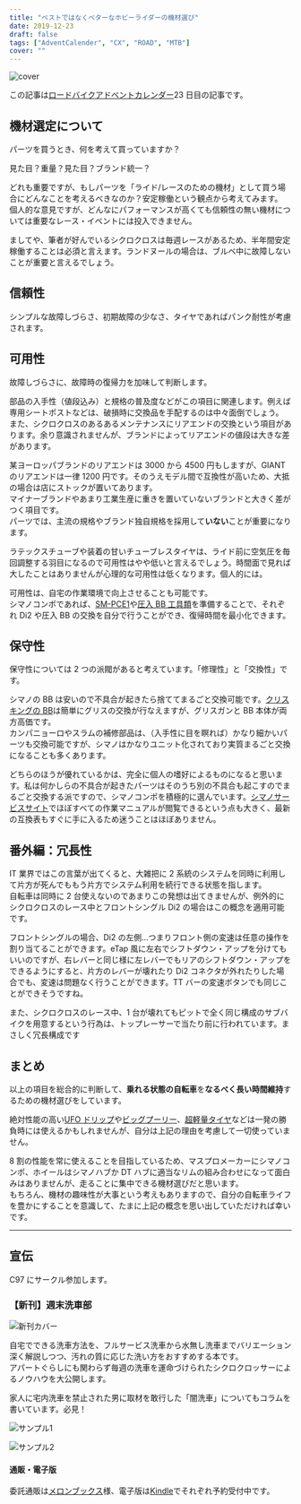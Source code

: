```yaml
---
title: "ベストではなくベターなホビーライダーの機材選び"
date: 2019-12-23
draft: false
tags: ["AdventCalender", "CX", "ROAD", "MTB"]
cover: ""
---
```


![cover](./DSC_7066.JPG)

この記事は[ロードバイクアドベントカレンダー](https://adventar.org/calendars/4172)23 日目の記事です。

## 機材選定について

パーツを買うとき、何を考えて買っていますか？

見た目？重量？見た目？ブランド統一？

どれも重要ですが、もしパーツを「ライド/レースのための機材」として買う場合にどんなことを考えるべきなのか？安定稼働という観点から考えてみます。  
個人的な意見ですが、どんなにパフォーマンスが高くても信頼性の無い機材については重要なレース・イベントには投入できません。

ましてや、筆者が好んでいるシクロクロスは毎週レースがあるため、半年間安定稼働することは必須と言えます。ランドヌールの場合は、ブルベ中に故障しないことが重要と言えるでしょう。

## 信頼性

シンプルな故障しづらさ、初期故障の少なさ、タイヤであればパンク耐性が考慮されます。

## 可用性

故障しづらさに、故障時の復帰力を加味して判断します。

部品の入手性（値段込み）と規格の普及度などがこの項目に関連します。例えば専用シートポストなどは、破損時に交換品を手配するのは中々面倒でしょう。  
また、シクロクロスのあるあるメンテナンスにリアエンドの交換という項目があります。余り意識されませんが、ブランドによってリアエンドの値段は大きな差があります。

某ヨーロッパブランドのリアエンドは 3000 から 4500 円もしますが、GIANT のリアエンドは一律 1200 円です。そのうえモデル間で互換性が高いため、大抵の場合は店にストックが置いてあります。  
マイナーブランドやあまり工業生産に重きを置いていないブランドと大きく差がつく項目です。  
パーツでは、主流の規格やブランド独自規格を採用して**いない**ことが重要になります。

ラテックスチューブや装着の甘いチューブレスタイヤは、ライド前に空気圧を毎回調整する羽目になるので可用性はやや低いと言えるでしょう。時間面で見れば大したことはありませんが心理的な可用性は低くなります。個人的には。

可用性は、自宅の作業環境で向上させることも可能です。  
シマノコンポであれば、[SM-PCE1](https://amzn.to/2sXceBy)や[圧入 BB 工具類](https://amzn.to/35RV9aR)を準備することで、それぞれ Di2 や圧入 BB の交換を自分で行うことができ、復帰時間を最小化できます。

## 保守性

保守性については 2 つの派閥があると考えています。「修理性」と「交換性」です。

シマノの BB は安いので不具合が起きたら捨ててまるごと交換可能です。[クリスキングの BB](https://amzn.to/2MmAIvc)は簡単にグリスの交換が行なえますが、グリスガンと BB 本体が両方高価です。  
カンパニョーロやスラムの補修部品は、（入手性に目を瞑れば）かなり細かいパーツも交換可能ですが、シマノはかなりユニット化されており実質まるごと交換になることも多くあります。

どちらのほうが優れているかは、完全に個人の嗜好によるものになると思います。私は何かしらの不具合が起きたパーツはそのうち別の不具合も起こすのでまるごと交換する派ですので、シマノコンポを積極的に選んでいます。[シマノサービスサイト](https://si.shimano.com/)でほぼすべての作業マニュアルが閲覧できるという点も大きく、最新の互換表もすぐに手に入るため迷うことはほぼありません。

## 番外編：冗長性

IT 業界ではこの言葉が出てくると、大雑把に 2 系統のシステムを同時に利用して片方が死んでももう片方でシステム利用を続行できる状態を指します。  
自転車は同時に 2 台使えないのであまりこの発想は出てきませんが、例外的にシクロクロスのレース中とフロントシングル Di2 の場合はこの概念を適用可能です。

フロントシングルの場合、Di2 の左側…つまりフロント側の変速は任意の操作を割り当てることができます。eTap 風に左右でシフトダウン・アップを分けてもいいのですが、右レバーと同じ様に左レバーでもリアのシフトダウン・アップをできるようにすると、片方のレバーが壊れたり Di2 コネクタが外れたりした場合でも、変速は問題なく行うことができます。TT バーの変速ボタンでも同じことができそうですね。

また、シクロクロスのレース中、1 台が壊れてもピットで全く同じ構成のサブバイクを用意するという行為は、トップレーサーで当たり前に行われています。まさしく冗長構成です

## まとめ

以上の項目を総合的に判断して、**乗れる状態の自転車**を**なるべく長い時間維持**するための機材選びをしています。

絶対性能の高い[UFO ドリップ](https://amzn.to/2SjbNw8)や[ビッグプーリー](https://amzn.to/2SjRVZW)、[超軽量タイヤ](https://amzn.to/2tKFJqS)などは一発の勝負時には使えるかもしれませんが、自分は上記の理由を考慮して一切使っていません。

8 割の性能を常に使えることを目指しているため、マスプロメーカーにシマノコンポ、ホイールはシマノハブか DT ハブに適当なリムの組み合わせになって面白みはありませんが、走ることに集中できる機材選びだと思います。  
もちろん、機材の趣味性が大事という考えもありますので、自分の自転車ライフを豊かにすることを意識して、たまに上記の概念を思い出していただければ幸いです。

<LinkBox isAmazonLink url="https://www.amazon.co.jp/dp/B073XTZ49K/" />

---

## 宣伝

C97 にサークル参加します。

### 【新刊】週末洗車部

![新刊カバー](./c97cover.jpg)

自宅でできる洗車方法を、フルサービス洗車から水無し洗車までバリエーション深く解説しつつ、汚れの質に応じた洗い方をおすすめする本です。  
アパートぐらしにも関わらず毎週の洗車を運命づけられたシクロクロッサーによるノウハウを大公開します。

家人に宅内洗車を禁止された男に取材を敢行した「闇洗車」についてもコラムを書いています。必見！

![サンプル1](./c97sample1.jpg)

![サンプル2](./c97sample2.jpg)

#### 通販・電子版

委託通販は[メロンブックス](https://www.melonbooks.co.jp/detail/detail.php?product_id=595340)様、電子版は[Kindle](https://amzn.to/34jEM5w)でそれぞれ予約受付中です。
